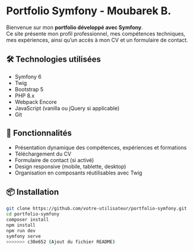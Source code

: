 # Portfolio Symfony - Moubarek B.

Bienvenue sur mon **portfolio développé avec Symfony**.  
Ce site présente mon profil professionnel, mes compétences techniques, mes expériences, ainsi qu’un accès à mon CV et un formulaire de contact.

## 🛠️ Technologies utilisées

- Symfony 6
- Twig
- Bootstrap 5
- PHP 8.x
- Webpack Encore
- JavaScript (vanilla ou jQuery si applicable)
- Git

## 🚀 Fonctionnalités

- Présentation dynamique des compétences, expériences et formations
- Téléchargement du CV
- Formulaire de contact (si activé)
- Design responsive (mobile, tablette, desktop)
- Organisation en composants réutilisables avec Twig

## 📦 Installation

```bash
git clone https://github.com/votre-utilisateur/portfolio-symfony.git
cd portfolio-symfony
composer install
npm install
npm run dev
symfony serve
>>>>>>> c30e652 (Ajout du fichier README)
